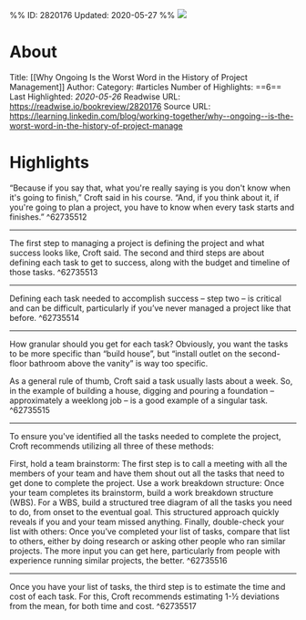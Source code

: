 %%
ID: 2820176
Updated: 2020-05-27
%%
![](https://readwise-assets.s3.amazonaws.com/static/images/article1.be68295a7e40.png)

# About
Title: [[Why Ongoing Is the Worst Word in the History of Project Management]]
Author: 
Category: #articles
Number of Highlights: ==6==
Last Highlighted: *2020-05-26*
Readwise URL: https://readwise.io/bookreview/2820176
Source URL: https://learning.linkedin.com/blog/working-together/why--ongoing--is-the-worst-word-in-the-history-of-project-manage


# Highlights 
“Because if you say that, what you're really saying is you don't know when it's going to finish,” Croft said in his course. “And, if you think about it, if you're going to plan a project, you have to know when every task starts and finishes.”  ^62735512

---

The first step to managing a project is defining the project and what success looks like, Croft said. The second and third steps are about defining each task to get to success, along with the budget and timeline of those tasks.  ^62735513

---

Defining each task needed to accomplish success – step two – is critical and can be difficult, particularly if you’ve never managed a project like that before.  ^62735514

---

How granular should you get for each task? Obviously, you want the tasks to be more specific than “build house”, but “install outlet on the second-floor bathroom above the vanity” is way too specific.

As a general rule of thumb, Croft said a task usually lasts about a week. So, in the example of building a house, digging and pouring a foundation – approximately a weeklong job – is a good example of a singular task.  ^62735515

---

To ensure you've identified all the tasks needed to complete the project, Croft recommends utilizing all three of these methods:

First, hold a team brainstorm: The first step is to call a meeting with all the members of your team and have them shout out all the tasks that need to get done to complete the project.
Use a work breakdown structure: Once your team completes its brainstorm, build a work breakdown structure (WBS). For a WBS, build a structured tree diagram of all the tasks you need to do, from onset to the eventual goal. This structured approach quickly reveals if you and your team missed anything.
Finally, double-check your list with others: Once you’ve completed your list of tasks, compare that list to others, either by doing research or asking other people who ran similar projects. The more input you can get here, particularly from people with experience running similar projects, the better.  ^62735516

---

Once you have your list of tasks, the third step is to estimate the time and cost of each task. For this, Croft recommends estimating 1-½ deviations from the mean, for both time and cost.  ^62735517

